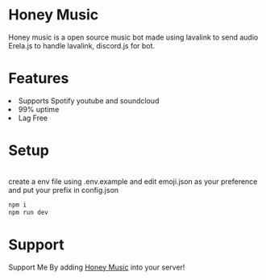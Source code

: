 # Honey Music
Honey music is a open source music bot made using lavalink to send audio
Erela.js to handle lavalink,
discord.js for bot.

# Features
<li> Supports Spotify youtube and soundcloud</li>
<li> 99% uptime</li>
<li> Lag Free </li>

# Setup
<br>
create a env file using .env.example
and edit emoji.json as your preference
and put your prefix in config.json 

```bash
npm i
npm run dev
```

# Support
Support Me By adding <a href="https://discord.com/api/oauth2/authorize?client_id=934832369385472011&permissions=8&scope=bot%20applications.commands">Honey Music</a> into your server!